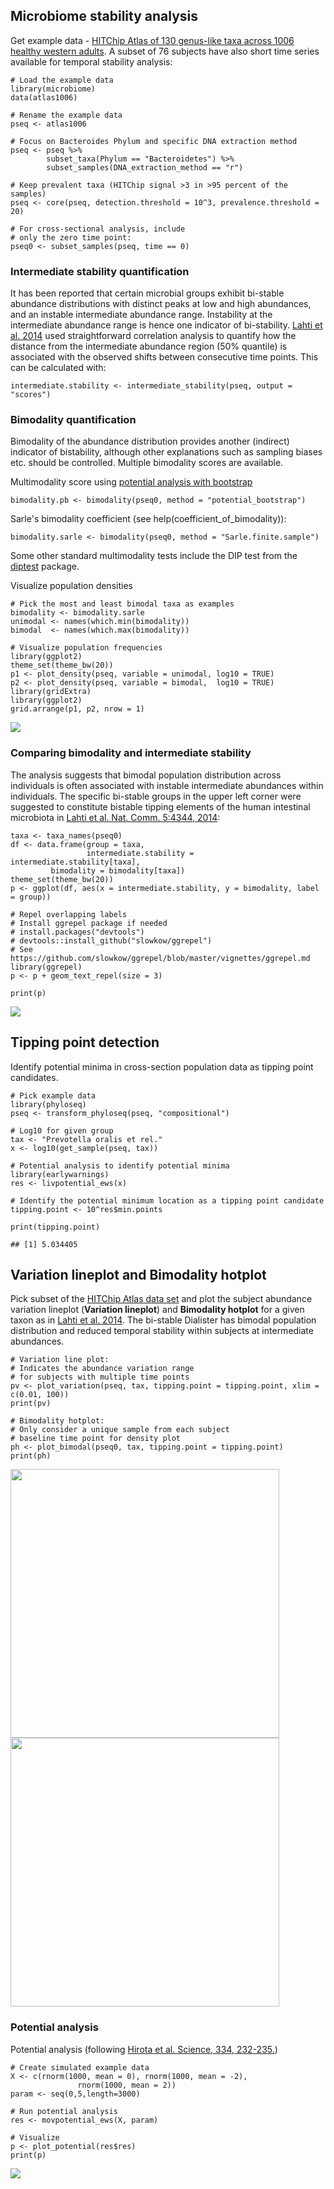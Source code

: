<!--
  %\VignetteEngine{knitr::rmarkdown}
  %\VignetteIndexEntry{microbiome tutorial - stability}
  %\usepackage[utf8]{inputenc}
  %\VignetteEncoding{UTF-8}  
-->
Microbiome stability analysis
-----------------------------

Get example data - [HITChip Atlas of 130 genus-like taxa across 1006
healthy western
adults](http://www.nature.com/ncomms/2014/140708/ncomms5344/full/ncomms5344.html).
A subset of 76 subjects have also short time series available for
temporal stability analysis:

    # Load the example data
    library(microbiome)
    data(atlas1006)

    # Rename the example data
    pseq <- atlas1006

    # Focus on Bacteroides Phylum and specific DNA extraction method
    pseq <- pseq %>%
            subset_taxa(Phylum == "Bacteroidetes") %>%
            subset_samples(DNA_extraction_method == "r")

    # Keep prevalent taxa (HITChip signal >3 in >95 percent of the samples)
    pseq <- core(pseq, detection.threshold = 10^3, prevalence.threshold = 20)

    # For cross-sectional analysis, include
    # only the zero time point:
    pseq0 <- subset_samples(pseq, time == 0)

### Intermediate stability quantification

It has been reported that certain microbial groups exhibit bi-stable
abundance distributions with distinct peaks at low and high abundances,
and an instable intermediate abundance range. Instability at the
intermediate abundance range is hence one indicator of bi-stability.
[Lahti et al.
2014](http://www.nature.com/ncomms/2014/140708/ncomms5344/full/ncomms5344.html)
used straightforward correlation analysis to quantify how the distance
from the intermediate abundance region (50% quantile) is associated with
the observed shifts between consecutive time points. This can be
calculated with:

    intermediate.stability <- intermediate_stability(pseq, output = "scores")

### Bimodality quantification

Bimodality of the abundance distribution provides another (indirect)
indicator of bistability, although other explanations such as sampling
biases etc. should be controlled. Multiple bimodality scores are
available.

Multimodality score using [potential analysis with
bootstrap](http://www.nature.com/ncomms/2014/140708/ncomms5344/full/ncomms5344.html)

    bimodality.pb <- bimodality(pseq0, method = "potential_bootstrap")

Sarle's bimodality coefficient (see help(coefficient\_of\_bimodality)):

    bimodality.sarle <- bimodality(pseq0, method = "Sarle.finite.sample")

Some other standard multimodality tests include the DIP test from the
[diptest](https://cran.r-project.org/web/packages/diptest/index.html)
package.

Visualize population densities

    # Pick the most and least bimodal taxa as examples
    bimodality <- bimodality.sarle
    unimodal <- names(which.min(bimodality))
    bimodal  <- names(which.max(bimodality))

    # Visualize population frequencies
    library(ggplot2)
    theme_set(theme_bw(20))
    p1 <- plot_density(pseq, variable = unimodal, log10 = TRUE) 
    p2 <- plot_density(pseq, variable = bimodal,  log10 = TRUE) 
    library(gridExtra)
    library(ggplot2)
    grid.arrange(p1, p2, nrow = 1)

![](Stability_files/figure-markdown_strict/stability2-1.png)

### Comparing bimodality and intermediate stability

The analysis suggests that bimodal population distribution across
individuals is often associated with instable intermediate abundances
within individuals. The specific bi-stable groups in the upper left
corner were suggested to constitute bistable tipping elements of the
human intestinal microbiota in [Lahti et al. Nat. Comm. 5:4344,
2014](http://www.nature.com/ncomms/2014/140708/ncomms5344/full/ncomms5344.html):

    taxa <- taxa_names(pseq0)
    df <- data.frame(group = taxa,
                     intermediate.stability = intermediate.stability[taxa],
             bimodality = bimodality[taxa])
    theme_set(theme_bw(20))
    p <- ggplot(df, aes(x = intermediate.stability, y = bimodality, label = group))

    # Repel overlapping labels
    # Install ggrepel package if needed
    # install.packages("devtools")
    # devtools::install_github("slowkow/ggrepel")
    # See https://github.com/slowkow/ggrepel/blob/master/vignettes/ggrepel.md
    library(ggrepel)
    p <- p + geom_text_repel(size = 3)

    print(p)

![](Stability_files/figure-markdown_strict/bimodalitybistability-1.png)

Tipping point detection
-----------------------

Identify potential minima in cross-section population data as tipping
point candidates.

    # Pick example data
    library(phyloseq)
    pseq <- transform_phyloseq(pseq, "compositional")

    # Log10 for given group
    tax <- "Prevotella oralis et rel."
    x <- log10(get_sample(pseq, tax))

    # Potential analysis to identify potential minima
    library(earlywarnings)
    res <- livpotential_ews(x)

    # Identify the potential minimum location as a tipping point candidate 
    tipping.point <- 10^res$min.points

    print(tipping.point)

    ## [1] 5.034405

Variation lineplot and Bimodality hotplot
-----------------------------------------

Pick subset of the [HITChip Atlas data
set](http://doi.org/10.5061/dryad.pk75d) and plot the subject abundance
variation lineplot (**Variation lineplot**) and **Bimodality hotplot**
for a given taxon as in [Lahti et al.
2014](http://www.nature.com/ncomms/2014/140708/ncomms5344/full/ncomms5344.html).
The bi-stable Dialister has bimodal population distribution and reduced
temporal stability within subjects at intermediate abundances.

    # Variation line plot:
    # Indicates the abundance variation range
    # for subjects with multiple time points
    pv <- plot_variation(pseq, tax, tipping.point = tipping.point, xlim = c(0.01, 100))
    print(pv)

    # Bimodality hotplot:
    # Only consider a unique sample from each subject
    # baseline time point for density plot
    ph <- plot_bimodal(pseq0, tax, tipping.point = tipping.point)
    print(ph)

<img src="Stability_files/figure-markdown_strict/stability-variationplot-1.png" width="430px" /><img src="Stability_files/figure-markdown_strict/stability-variationplot-2.png" width="430px" />

### Potential analysis

Potential analysis (following [Hirota et al. Science, 334,
232-235.](http://www.sciencemag.org/content/334/6053/232.long))

    # Create simulated example data
    X <- c(rnorm(1000, mean = 0), rnorm(1000, mean = -2), 
                   rnorm(1000, mean = 2))
    param <- seq(0,5,length=3000) 

    # Run potential analysis
    res <- movpotential_ews(X, param)

    # Visualize
    p <- plot_potential(res$res)
    print(p)

![](Stability_files/figure-markdown_strict/movpotential-1.png)

